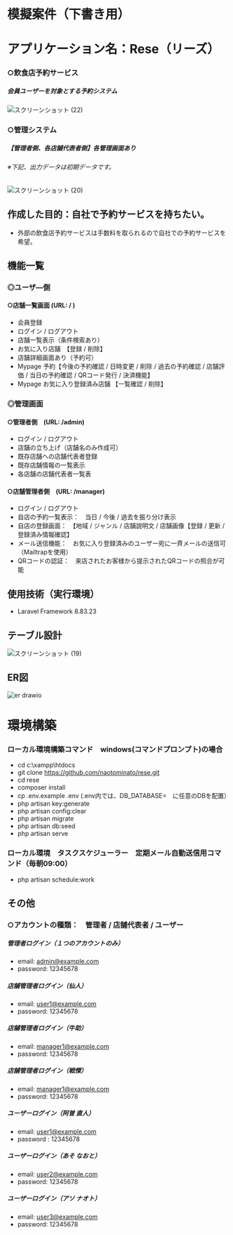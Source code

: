 # 模擬案件（下書き用）
# アプリケーション名：Rese（リーズ）
### ○飲食店予約サービス
##### 会員ユーザーを対象とする予約システム
![スクリーンショット (22)](https://user-images.githubusercontent.com/103915849/179387425-a077edcc-b7b7-4772-8e12-3a95bbf71ef9.png)


### ○管理システム
##### 【管理者側、各店舗代表者側】各管理画面あり
###### ※下記、出力データは初期データです。

![スクリーンショット (20)](https://user-images.githubusercontent.com/103915849/179387324-5b446892-ed6e-4db3-b922-c1213dd80149.png)


## 作成した目的：自社で予約サービスを持ちたい。
- 外部の飲食店予約サービスは手数料を取られるので自社での予約サービスを希望。

## 機能一覧
### ◎ユーザ―側
#### ○店舗一覧画面 (URL: / ) 
- 会員登録
- ログイン / ログアウト
- 店舗一覧表示（条件検索あり）
- お気に入り店舗　【登録 / 削除】
- 店舗詳細画面あり（予約可）
- Mypage 予約【今後の予約確認 / 日時変更 / 削除 / 過去の予約確認 / 店舗評価 / 当日の予約確認 / QRコード発行 / 決済機能】
- Mypage お気に入り登録済み店舗 【一覧確認 / 削除】

### ◎管理画面
#### ○管理者側　(URL: /admin)
- ログイン / ログアウト
- 店舗の立ち上げ（店舗名のみ作成可）
- 既存店舗への店舗代表者登録
- 既存店舗情報の一覧表示
- 各店舗の店舗代表者一覧表

#### ○店舗管理者側　(URL: /manager)
- ログイン / ログアウト
- 自店の予約一覧表示：　当日 / 今後 / 過去を振り分け表示
- 自店の登録画面：　【地域 / ジャンル / 店舗説明文 / 店舗画像【登録 / 更新 / 登録済み情報確認】
- メール送信機能：　お気に入り登録済みのユーザー宛に一斉メールの送信可（Mailtrapを使用）
- QRコードの認証：　来店されたお客様から提示されたQRコードの照合が可能

## 使用技術（実行環境）
- Laravel Framework 8.83.23

## テーブル設計

![スクリーンショット (19)](https://user-images.githubusercontent.com/103915849/179387707-c5b62aec-3598-47f0-816e-dfa31945a2ce.png)

## ER図

![er drawio](https://user-images.githubusercontent.com/103915849/179387439-89e638e2-4719-447a-9f26-fab70e32e082.png)

# 環境構築
### ローカル環境構築コマンド　windows(コマンドプロンプト)の場合
- cd c:\xampp\htdocs
- git clone https://github.com/naotominato/rese.git
- cd rese
- composer install
- cp .env.example .env (.env内では、DB_DATABASE=　に任意のDBを配置）
- php artisan key:generate
- php artisan config:clear
- php artisan migrate
- php artisan db:seed
- php artisan serve

### ローカル環境　タスクスケジューラー　定期メール自動送信用コマンド（毎朝09:00）
- php artisan schedule:work

## その他
### ○アカウントの種類：　管理者 / 店舗代表者 / ユーザー
##### 管理者ログイン（１つのアカウントのみ）
- email:    admin@example.com
- password: 12345678
##### 店舗管理者ログイン（仙人）
- email:    user1@example.com
- password: 12345678
##### 店舗管理者ログイン（牛助）
- email:    manager1@example.com
- password: 12345678
##### 店舗管理者ログイン（戦慄）
- email:    manager1@example.com
- password: 12345678
##### ユーザーログイン（阿曽 直人）
- email:    user1@example.com
- password : 12345678
##### ユーザーログイン（あそ なおと）
- email:    user2@example.com
- password: 12345678
##### ユーザーログイン（アソ ナオト）
- email:    user3@example.com
- password: 12345678
